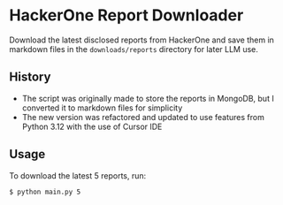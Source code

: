 # HackerOne Report Downloader


Download the latest disclosed reports from HackerOne and save them in markdown files in the `downloads/reports` directory for later LLM use.

## History

- The script was originally made to store the reports in MongoDB, but I converted it to markdown files for simplicity
- The new version was refactored and updated to use features from Python 3.12 with the use of Cursor IDE

## Usage

To download the latest 5 reports, run:

```bash
$ python main.py 5
```
